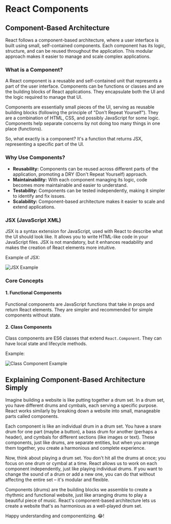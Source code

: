 # React Components

## Component-Based Architecture

React follows a component-based architecture, where a user interface is built using small, self-contained components. Each component has its logic, structure, and can be reused throughout the application. This modular approach makes it easier to manage and scale complex applications.

### What is a Component?

A React component is a reusable and self-contained unit that represents a part of the user interface. Components can be functions or classes and are the building blocks of React applications. They encapsulate both the UI and the logic required to manage that UI.

Components are essentially small pieces of the UI, serving as reusable building blocks (following the principle of "Don't Repeat Yourself"). They are a combination of HTML, CSS, and possibly JavaScript for some logic. Components help separate concerns by not doing too many things in one place (functions).

So, what exactly is a component? It's a function that returns JSX, representing a specific part of the UI.

### Why Use Components?

- **Reusability:** Components can be reused across different parts of the application, promoting a DRY (Don't Repeat Yourself) approach.
- **Maintainability:** With each component managing its logic, code becomes more maintainable and easier to understand.
- **Testability:** Components can be tested independently, making it simpler to identify and fix issues.
- **Scalability:** Component-based architecture makes it easier to scale and extend applications.

### JSX (JavaScript XML)

JSX is a syntax extension for JavaScript, used with React to describe what the UI should look like. It allows you to write HTML-like code in your JavaScript files. JSX is not mandatory, but it enhances readability and makes the creation of React elements more intuitive.

Example of JSX:

![JSX Example](https://miro.medium.com/v2/resize:fit:571/1*v1SniQtV3REmyBGGXEJWKg.png)

### Core Concepts

#### 1. Functional Components

Functional components are JavaScript functions that take in props and return React elements. They are simpler and recommended for simple components without state.

#### 2. Class Components

Class components are ES6 classes that extend `React.Component`. They can have local state and lifecycle methods.

Example:

![Class Component Example](https://miro.medium.com/v2/resize:fit:790/1*XCPNfCv3krL_H3KKzGgTfA.png)

## Explaining Component-Based Architecture Simply

Imagine building a website is like putting together a drum set. In a drum set, you have different drums and cymbals, each serving a specific purpose. React works similarly by breaking down a website into small, manageable parts called components.

Each component is like an individual drum in a drum set. You have a snare drum for one part (maybe a button), a bass drum for another (perhaps a header), and cymbals for different sections (like images or text). These components, just like drums, are separate entities, but when you arrange them together, you create a harmonious and complete experience.

Now, think about playing a drum set. You don't hit all the drums at once; you focus on one drum or cymbal at a time. React allows us to work on each component independently, just like playing individual drums. If you want to change the sound of a drum or add a new one, you can do that without affecting the entire set – it's modular and flexible.

Components (drums) are the building blocks we assemble to create a rhythmic and functional website, just like arranging drums to play a beautiful piece of music. React's component-based architecture lets us create a website that's as harmonious as a well-played drum set.

Happy understanding and componentizing. 😂!
